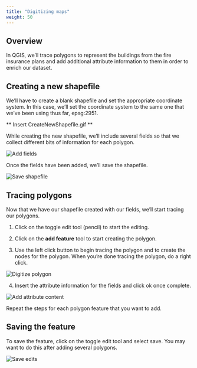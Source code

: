 ```yaml
---
title: "Digitizing maps"
weight: 50
---
```


## Overview

In QGIS, we’ll trace polygons to represent the buildings from the fire insurance plans and add additional attribute information to them in order to enrich our dataset.

## Creating a new shapefile

We’ll have to create a blank shapefile and set the appropriate coordinate system. In this case, we’ll set the coordinate system to the same one that we’ve been using thus far, epsg:2951.

** Insert CreateNewShapefile.gif **

While creating the new shapefile, we’ll include several fields so that we collect different bits of information for each polygon. 

![Add fields](http://drive.google.com/uc?export=view&id=1JfMXRuJsWZew5hA5_50q9Mh78qUs9FwR)

Once the fields have been added, we’ll save the shapefile.

![Save shapefile](http://drive.google.com/uc?export=view&id=1iM801ScDnWpOmKqjcQnIjXj7F6UBCPXf)

## Tracing polygons

Now that we have our shapefile created with our fields, we’ll start tracing our polygons. 

1. Click on the toggle edit tool (pencil) to start the editing. 

2. Click on the **add feature** tool to start creating the polygon.

3. Use the left click button to begin tracing the polygon and to create the nodes for the polygon. When you’re done tracing the polygon, do a right click. 

![Digitize polygon](http://drive.google.com/uc?export=view&id=14jrPd8cTu9TvHSQF7fDqcW2_mwOlj_t2)

4. Insert the attribute information for the fields and click ok once complete.

![Add attribute content](http://drive.google.com/uc?export=view&id=1z5rWiAy1N4JkBCj1mypXiaCt2B1sHR7T)

Repeat the steps for each polygon feature that you want to add.

## Saving the feature

To save the feature, click on the toggle edit tool and select save. You may want to do this after adding several polygons.

![Save edits](http://drive.google.com/uc?export=view&id=1v4y41uM0aIjJNfqVItinYCPGmzx9-poC)